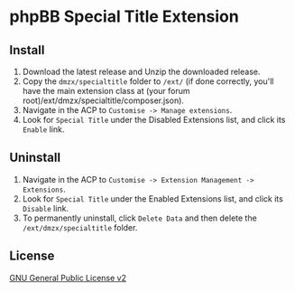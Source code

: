 # phpBB Special Title Extension

## Install

1. Download the latest release and Unzip the downloaded release.
2. Copy the `dmzx/specialtitle` folder to `/ext/` (if done correctly, you'll have the main extension class at (your forum root)/ext/dmzx/specialtitle/composer.json).
3. Navigate in the ACP to `Customise -> Manage extensions`.
4. Look for `Special Title` under the Disabled Extensions list, and click its `Enable` link.

## Uninstall

1. Navigate in the ACP to `Customise -> Extension Management -> Extensions`.
2. Look for `Special Title` under the Enabled Extensions list, and click its `Disable` link.
3. To permanently uninstall, click `Delete Data` and then delete the `/ext/dmzx/specialtitle` folder.

## License
[GNU General Public License v2](http://opensource.org/licenses/GPL-2.0)